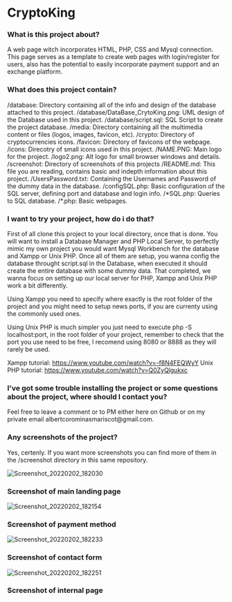<h1> CryptoKing </h1>

<h3>What is this project about?</h3>
A web page witch incorporates HTML, PHP, CSS and Mysql connection. This page serves as a template to create web pages with login/register for users, also has the potential to easily incorporate payment support and an exchange platform.

<h3>What does this project contain?</h3>
  /database: Directory containing all of the info and design of the database attached to this project.
    /database/DataBase_CrytoKing.png: UML design of the Database used in this project.
    /database/script.sql: SQL Script to create the project database.
  /media: Directory containing all the multimedia content or files (logos, images, favicon, etc).
    /crypto: Directory of cryptocurrencies icons.
    /favicon: Directory of favicons of the webpage.
    /icons: Direcotry of small icons used in this project.
    /NAME.PNG: Main logo for the project.
    /logo2.png: Alt logo for small browser windows and details.
  /screenshot: Directory of screenshots of this projects 
  /README.md: This file you are reading, contains basic and indepth information about this project.
  /UsersPassword.txt: Containing the Usernames and Password of the dummy data in the database.
  /configSQL.php: Basic configuration of the SQL server, defining port and database and login info.
  /*SQL.php: Queries to SQL database.
  /*.php: Basic webpages.

<h3>I want to try your project, how do i do that?</h3>
First of all clone this project to your local directory, once that is done. You will want to install a Database Manager and PHP Local Server, to perfectly mimic my own project you would want Mysql Workbench for the database and Xampp or Unix PHP. Once all of them are setup, you wanna config the database throught script.sql in the Database, when executed it should create the entire database with some dummy data. That completed, we wanna focus on setting up our local server for PHP, Xampp and Unix PHP work a bit differently.

Using Xampp you need to specify where exactly is the root folder of the project and you might need to setup news ports, if you are currenty using the commonly used ones.

Using Unix PHP is much simpler you just need to execute php -S localhost:port, in the root folder of your project, remember to check that the port you use need to be free, I recomend using 8080 or 8888 as they will rarely be used.

Xampp tutorial: https://www.youtube.com/watch?v=-f8N4FEQWyY
Unix PHP tutorial: https://www.youtube.com/watch?v=Q0ZyQlgukxc

<h3>I've got some trouble installing the project or some questions about the project, where should I contact you?</h3>
Feel free to leave a comment or to PM either here on Github or on my private email albertcorominasmariscot@gmail.com.

<h3>Any screenshots of the project?</h3>
Yes, certenly. If you want more screenshots you can find more of them in the /screenshot directory in this same repository.

![Screenshot_20220202_182030](https://user-images.githubusercontent.com/38464645/156771899-e2a53266-eaf4-42a8-8587-f2f0db246f7e.png)
<h3> Screenshot of main landing page </h3>

![Screenshot_20220202_182154](https://user-images.githubusercontent.com/38464645/156771986-85d4b549-e522-495a-bb74-a586eaa50753.png)
<h3> Screenshot of payment method </h3>

![Screenshot_20220202_182233](https://user-images.githubusercontent.com/38464645/156772110-22af9c5f-5b65-4028-b1f2-1c10edd3d9a2.png)
<h3> Screenshot of contact form </h3>

![Screenshot_20220202_182251](https://user-images.githubusercontent.com/38464645/156772185-c254e996-345b-44db-9b08-07bd8f37c791.png)
<h3> Screenshot of internal page </h3>
